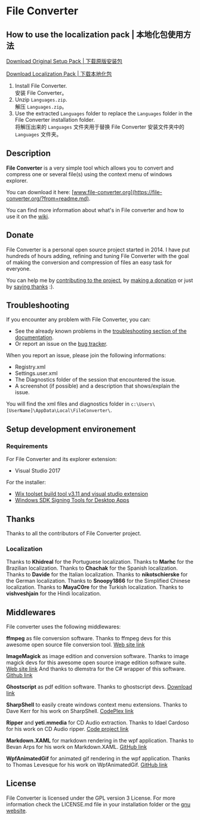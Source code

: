 # File Converter

## How to use the localization pack | 本地化包使用方法
[Download Original Setup Pack | 下载原版安装包](https://github.com/Tichau/FileConverter/releases/) 

[Download Localization Pack | 下载本地化包](https://github.com/sheep-realms/FileConverterLocalizationPack/releases)

1. Install File Converter. <br>安装 File Converter。
2. Unzip `Languages.zip`. <br>解压 `Languages.zip`。
3. Use the extracted `Languages` folder to replace the `Languages` folder in the File Converter installation folder. <br>将解压出来的 `Languages` 文件夹用于替换 File Converter 安装文件夹中的 `Languages` 文件夹。

## Description
**File Converter** is a very simple tool which allows you to convert and compress one or several file(s) using the context menu of windows explorer.

You can download it here: [www.file-converter.org](https://file-converter.org/?from=readme.md).

You can find more information about what's in File converter and how to use it on the [wiki](https://github.com/Tichau/FileConverter/wiki).

## Donate

File Converter is a personal open source project started in 2014. I have put hundreds of hours adding, refining and tuning File Converter with the goal of making the conversion and compression of files an easy task for everyone.

You can help me by [contributing to the project](https://github.com/Tichau/FileConverter/wiki#contribute), by [making a donation](https://www.paypal.com/donate/?cmd=_donations&business=3BDWQTYTTA3D8&item_name=File+Converter+Donations&currency_code=EUR&Z3JncnB0=) or just by [saying thanks​](https://saythanks.io/to/Tichau) :).

##  Troubleshooting

If you encounter any problem with File Converter, you can:

* See the already known problems in the [troubleshooting section of the documentation](https://github.com/Tichau/FileConverter/wiki/Troubleshooting).
* Or report an issue on the [bug tracker](https://github.com/Tichau/FileConverter/issues).

When you report an issue, please join the following informations:

* Registry.xml
* Settings.user.xml
* The Diagnostics folder of the session that encountered the issue.
* A screenshot (if possible) and a description that shows/explain the issue.

You will find the xml files and diagnostics folder in `c:\Users\[UserName]\AppData\Local\FileConverter\`.

## Setup development environement

### Requirements

For File Converter and its explorer extension:
- Visual Studio 2017

For the installer:
- [Wix toolset build tool v3.11 and visual studio extension](http://wixtoolset.org/)
- [Windows SDK Signing Tools for Desktop Apps](https://developer.microsoft.com/fr-fr/windows/downloads/windows-10-sdk)

## Thanks

Thanks to all the contributors of File Converter project.

### Localization

Thanks to **Khidreal** for the Portuguese localization.
Thanks to **Marhc** for the Brazilian localization.
Thanks to **Chachak** for the Spanish localization.
Thanks to **Davide** for the Italian localization.
Thanks to **nikotschierske** for the German localization.
Thanks to **Snoopy1866** for the Simplified Chinese localization.
Thanks to **MayaC0re** for the Turkish localization.
Thanks to **vishveshjain** for the Hindi localization.

## Middlewares

File converter uses the following middlewares:

**ffmpeg** as file conversion software.
Thanks to ffmpeg devs for this awesome open source file conversion tool. [Web site link](https://ffmpeg.org)

**ImageMagick** as image edition and conversion software.
Thanks to image magick devs for this awesome open source image edition software suite.  [Web site link](http://imagemagick.net)
And thanks to dlemstra for the C# wrapper of this software. [Github link](https://github.com/ImageMagick/ImageMagick)

**Ghostscript** as pdf edition software.
Thanks to ghostscript devs. [Download link](https://www.ghostscript.com/download/gsdnld.html)

**SharpShell** to easily create windows context menu extensions.
Thanks to Dave Kerr for his work on SharpShell. [CodePlex link](https://sharpshell.codeplex.com)

**Ripper** and **yeti.mmedia** for CD Audio extraction.
Thanks to Idael Cardoso for his work on CD Audio ripper. [Code project link](https://www.codeproject.com/Articles/5458/C-Sharp-Ripper)

**Markdown.XAML** for markdown rendering in the wpf application.
Thanks to Bevan Arps for his work on Markdown.XAML. [GitHub link](https://github.com/theunrepentantgeek/Markdown.XAML)

**WpfAnimatedGif** for animated gif rendering in the wpf application.
Thanks to Thomas Levesque for his work on WpfAnimatedGif. [GitHub link](https://github.com/XamlAnimatedGif/WpfAnimatedGif)

## License

File Converter is licensed under the GPL version 3 License.
For more information check the LICENSE.md file in your installation folder or the [gnu website](https://www.gnu.org/licenses/gpl.html).
